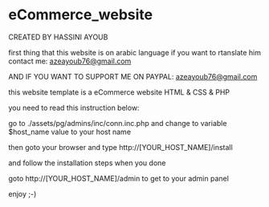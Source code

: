 # eCommerce_website

CREATED BY HASSINI AYOUB

first thing that this website is on arabic language
if you want to rtanslate him contact me:
azeayoub76@gmail.com

AND IF YOU WANT TO SUPPORT ME ON PAYPAL:
azeayoub76@gmail.com

this website template is a eCommerce website HTML &amp; CSS &amp; PHP

you need to read this instruction below:

go to ./assets/pg/admins/inc/conn.inc.php
and change to variable $host_name value to your host name

then goto your browser and type http://[YOUR_HOST_NAME]/install

and follow the installation steps
when you done

goto http://[YOUR_HOST_NAME]/admin
to get to your admin panel

enjoy ;-)
